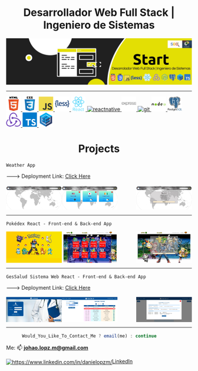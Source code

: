 <h1 align="center">Desarrollador Web Full Stack | Ingeniero de Sistemas</h1>

[![imagen.png](./assets/Banner_Profile.jpg)](https://www.linkedin.com/in/danielopzm/)


******
<p align="left"> <a href="https://www.w3.org/html/" target="_blank"> <img src="https://raw.githubusercontent.com/devicons/devicon/master/icons/html5/html5-original-wordmark.svg" alt="html5" width="40" height="40"/> </a> <a href="https://www.w3schools.com/css/" target="_blank"> <img src="https://raw.githubusercontent.com/devicons/devicon/master/icons/css3/css3-original-wordmark.svg" alt="css3" width="40" height="40"/> </a> <a href="https://developer.mozilla.org/en-US/docs/Web/JavaScript" target="_blank"> <img src="https://raw.githubusercontent.com/devicons/devicon/master/icons/javascript/javascript-original.svg" alt="javascript" width="40" height="40"/> </a> <a href="https://lesscss.org/" target="_blank"> <img src="https://raw.githubusercontent.com/devicons/devicon/master/icons/less/less-plain-wordmark.svg" alt="less" width="40" height="40"/> </a> <a href="https://reactjs.org/" target="_blank"> <img src="https://raw.githubusercontent.com/devicons/devicon/master/icons/react/react-original-wordmark.svg" alt="react" width="40" height="40"/> </a> <a href="https://reactnative.dev/" target="_blank"> <img src="https://reactnative.dev/img/header_logo.svg" alt="reactnative" width="40" height="40"/> </a> <a href="https://expressjs.com" target="_blank"> <img src="https://raw.githubusercontent.com/devicons/devicon/master/icons/express/express-original-wordmark.svg" alt="express" width="40" height="40"/> </a> <a href="https://git-scm.com/" target="_blank"> <img src="https://www.vectorlogo.zone/logos/git-scm/git-scm-icon.svg" alt="git" width="40" height="40"/> </a> <a href="https://nodejs.org" target="_blank"> <img src="https://raw.githubusercontent.com/devicons/devicon/master/icons/nodejs/nodejs-original-wordmark.svg" alt="nodejs" width="40" height="40"/> </a> <a href="https://www.postgresql.org" target="_blank"> <img src="https://raw.githubusercontent.com/devicons/devicon/master/icons/postgresql/postgresql-original-wordmark.svg" alt="postgresql" width="40" height="40"/> </a> <a href="https://redux.js.org" target="_blank"> <img src="https://raw.githubusercontent.com/devicons/devicon/master/icons/redux/redux-original.svg" alt="redux" width="40" height="40"/> </a> <a href="https://www.typescriptlang.org/" target="_blank"> <img src="https://raw.githubusercontent.com/devicons/devicon/master/icons/typescript/typescript-original.svg" alt="typescript" width="40" height="40"/> </a> <a href="https://sequelize.org/" target="_blank"> <img src="https://raw.githubusercontent.com/devicons/devicon/master/icons/sequelize/sequelize-original.svg" alt="sequelize" width="40" height="40"/> </a> </p

******
 
 
<h1 align="center"> Projects </h1>


    Weather App
---> Deployment Link: <a href="https://johaolopz.github.io/Weather-App/">Click Here</a><br><br>
<img align="left" width= "30%" src='./images/weatherApp_1.jpg' /><img align="center" width= "30%" src='./images/weatherApp_2.jpg' /><img align="right" width= "30%" src='./images/weatherApp_3.jpg' />
******


    

    Pokédex React - Front-end & Back-end App

<img align="left" width= "30%" src='./images/Pokedex_1.jpg' /><img align="center" width= "30%" src='./images/Pokedex_2.jpg' /><img align="right" width= "30%" src='./images/Pokedex_3.jpg' />
******


    

    GesSalud Sistema Web React - Front-end & Back-end App
---> Deployment Link: <a href="https://ges-salud.vercel.app/">Click Here</a><br><br>
<img align="left" width= "30%" src='./images/GesSalud_1.jpg' /><img align="center" width= "30%" src='./images/GesSalud_2.jpg' /><img align="right" width= "30%" src='./images/GesSalud_3.jpg' />

     
  ******
  
  ```javascript
        Would_You_Like_To_Contact_Me ? email(me) : continue 
  ```
  
 Me: 📫 **johao.lopz.m@gmail.com**
 
  <p align="left">
        <a href="https://www.linkedin.com/in/danielopzm/" target="blank"><img align="center" src="https://cdn.jsdelivr.net/npm/simple-icons@3.0.1/icons/linkedin.svg" alt="https://www.linkedin.com/in/danielopzm/" height="20" width="30" />LinkedIn</a>
       </p>
